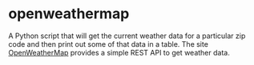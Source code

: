 # openweathermap
A Python script that will get the current weather data for a particular zip code and then print out some of that data in a table. 
The site [OpenWeatherMap](https://openweathermap.org/) provides a simple REST API to get weather data.
